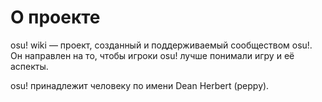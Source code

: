 # О проекте

osu! wiki — проект, созданный и поддерживаемый сообществом osu!. Он направлен на то, чтобы игроки osu! лучше понимали игру и её аспекты.

osu! принадлежит человеку по имени Dean Herbert (peppy).
